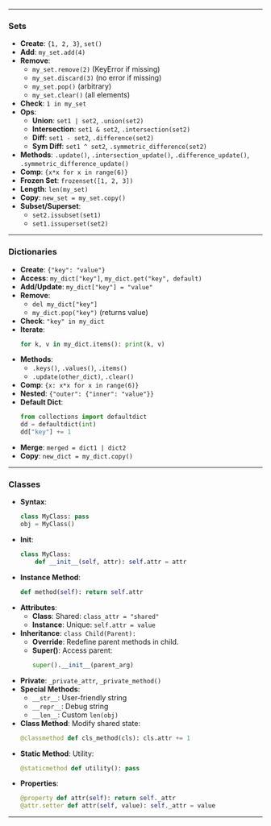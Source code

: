 
---

### **Sets**
- **Create**: `{1, 2, 3}`, `set()`
- **Add**: `my_set.add(4)`
- **Remove**:  
  - `my_set.remove(2)` (KeyError if missing)  
  - `my_set.discard(3)` (no error if missing)  
  - `my_set.pop()` (arbitrary)  
  - `my_set.clear()` (all elements)  
- **Check**: `1 in my_set`
- **Ops**:  
  - **Union**: `set1 | set2`, `.union(set2)`  
  - **Intersection**: `set1 & set2`, `.intersection(set2)`  
  - **Diff**: `set1 - set2`, `.difference(set2)`  
  - **Sym Diff**: `set1 ^ set2`, `.symmetric_difference(set2)`  
- **Methods**: `.update()`, `.intersection_update()`, `.difference_update()`, `.symmetric_difference_update()`  
- **Comp**: `{x*x for x in range(6)}`  
- **Frozen Set**: `frozenset([1, 2, 3])`  
- **Length**: `len(my_set)`
- **Copy**: `new_set = my_set.copy()`
- **Subset/Superset**:  
  - `set2.issubset(set1)`  
  - `set1.issuperset(set2)`  

---

### **Dictionaries**
- **Create**: `{"key": "value"}`  
- **Access**: `my_dict["key"]`, `my_dict.get("key", default)`  
- **Add/Update**: `my_dict["key"] = "value"`  
- **Remove**:  
  - `del my_dict["key"]`  
  - `my_dict.pop("key")` (returns value)  
- **Check**: `"key" in my_dict`
- **Iterate**:  
  ```python
  for k, v in my_dict.items(): print(k, v)
  ```
- **Methods**:  
  - `.keys()`, `.values()`, `.items()`  
  - `.update(other_dict)`, `.clear()`  
- **Comp**: `{x: x*x for x in range(6)}`  
- **Nested**: `{"outer": {"inner": "value"}}`  
- **Default Dict**:  
  ```python
  from collections import defaultdict
  dd = defaultdict(int)
  dd["key"] += 1
  ```
- **Merge**: `merged = dict1 | dict2`  
- **Copy**: `new_dict = my_dict.copy()`  

---

### **Classes**
- **Syntax**:  
  ```python
  class MyClass: pass
  obj = MyClass()
  ```
- **Init**:  
  ```python
  class MyClass:
      def __init__(self, attr): self.attr = attr
  ```
- **Instance Method**:  
  ```python
  def method(self): return self.attr
  ```
- **Attributes**:  
  - **Class**: Shared: `class_attr = "shared"`  
  - **Instance**: Unique: `self.attr = value`  
- **Inheritance**: `class Child(Parent):`  
  - **Override**: Redefine parent methods in child.
  - **Super()**: Access parent:  
    ```python
    super().__init__(parent_arg)
    ```
- **Private**: `_private_attr`, `_private_method()`
- **Special Methods**:  
  - `__str__`: User-friendly string  
  - `__repr__`: Debug string  
  - `__len__`: Custom `len(obj)`  
- **Class Method**: Modify shared state:  
  ```python
  @classmethod def cls_method(cls): cls.attr += 1
  ```
- **Static Method**: Utility:  
  ```python
  @staticmethod def utility(): pass
  ```
- **Properties**:  
  ```python
  @property def attr(self): return self._attr
  @attr.setter def attr(self, value): self._attr = value
  ```

---